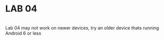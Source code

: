 <h1> LAB 04 </h1> <br />
Lab 04 may not work on newer devices, try an older device thats running Android 6 or less <br /> <br />


